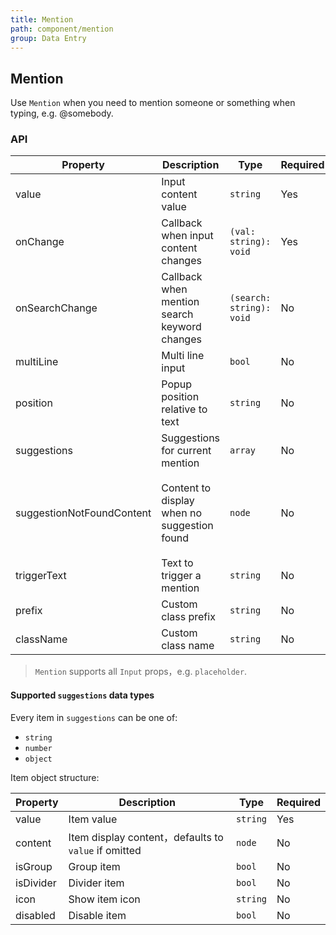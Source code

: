 ```yaml
---
title: Mention
path: component/mention
group: Data Entry
---
```


## Mention

Use `Mention` when you need to mention someone or something when typing, e.g. @somebody.

### API

| Property | Description | Type | Required | Default | Alternative |
|------|------|------|--------|--------|-----|
| value | Input content value | `string` | Yes | | |
| onChange | Callback when input content changes | `(val: string): void` | Yes | | |
| onSearchChange | Callback when mention search keyword changes | `(search: string): void` | No | | |
| multiLine | Multi line input | `bool` | No | `false` | `true` |
| position | Popup position relative to text | `string` | No | `bottom` | `top` |
| suggestions | Suggestions for current mention | `array` | No | | |
| suggestionNotFoundContent | Content to display when no suggestion found | `node` | No | `'No results found, press SPACE to finish typing'` | |
| triggerText | Text to trigger a mention | `string` | No | `'@'` | |
| prefix | Custom class prefix | `string` | No | `'zent'` | |
| className | Custom class name | `string` | No | | |

> `Mention` supports all `Input` props，e.g. `placeholder`.

#### Supported `suggestions` data types

Every item in `suggestions` can be one of:

* `string`
* `number`
* `object`

Item object structure:

| Property | Description | Type | Required |
|------|------|------|--------|
| value | Item value | `string` | Yes |
| content | Item display content，defaults to `value` if omitted | `node` | No |
| isGroup | Group item | `bool` | No |
| isDivider | Divider item | `bool` | No |
| icon | Show item icon | `string` | No |
| disabled | Disable item | `bool` | No |
